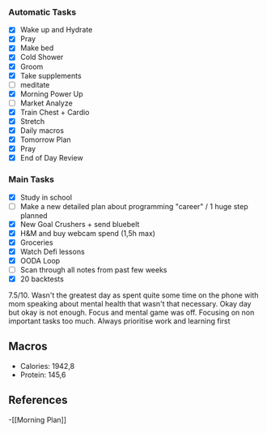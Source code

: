 ### Automatic Tasks

- [x] Wake up and Hydrate
- [x] Pray
- [x] Make bed
- [x] Cold Shower
- [x] Groom
- [x] Take supplements
- [ ] meditate
- [x] Morning Power Up
- [ ] Market Analyze
- [x] Train Chest + Cardio
- [x] Stretch
- [x] Daily macros
- [x] Tomorrow Plan
- [x] Pray
- [x] End of Day Review
### Main Tasks

- [x] Study in school
- [ ] Make a new detailed plan about programming "career" / 1 huge step planned
- [x] New Goal Crushers + send bluebelt 
- [x] H&M and buy webcam spend (1,5h max)
- [x] Groceries
- [x] Watch Defi lessons
- [x] OODA Loop
- [ ] Scan through all notes from past few weeks
- [x] 20 backtests

7.5/10. Wasn't the greatest day as spent quite some time on the phone with mom speaking about mental health that wasn't that necessary. Okay day but okay is not enough. Focus and mental game was off. Focusing on non important tasks too much. Always prioritise work and learning first

## Macros

- Calories: 1942,8
- Protein: 145,6
## References
<!-- Links to pages not referenced in the content -->
-[[Morning Plan]]